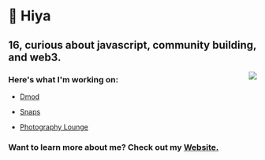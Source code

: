 # 👋 Hiya


## 16, curious about javascript, community building, and web3.

<a href="https://discord.com/users/397142169506414592">
  <img src="https://lanyard-profile-readme.vercel.app/api/397142169506414592" align="right" />
</a>

### Here's what I'm working on:

- [Dmod](https://dmod.gg)

- [Snaps](https://snaps.so)

- [Photography Lounge](https://discord.photography)

### Want to learn more about me? Check out my [Website.](https://vagabond.gg)
